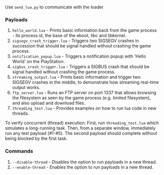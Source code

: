 
Use `send_lua.py` to communicate with the loader

### Payloads

1. `hello_world.lua` - Prints basic information back from the game process - its process id, the base of the eboot, libc and libkernel.
2. `sigsegv_crash_trigger.lua` - Triggers two SIGSEGV crashes in succession that should be signal handled without crashing the game process.
3. `notification_popup.lua` - Triggers a notification popup with 'Hello World' on the PlayStation.
4. `sigbus_crash_trigger.lua` - Triggers a SIGBUS crash that should be signal handled without crashing the game process.
5. `streaming_output.lua` - Prints basic information and trigger two SIGSEGV crashes in the middle, to demonstrate how streaming real-time output works.
6. `ftp_server.lua` - Runs an FTP server on port 1337 that allows browsing the filesystem as seen by the game process (e.g. limited filesystem), and also upload and download files.
7. `threading_test.lua` - Provides examples on how to run lua code in new threads.

To verify concurrent (thread) execution: First, run `threading_test.lua` which simulates a long-running task. Then, from a separate window, immediately run any test payload (#1-#5). The second payload should complete without being blocked by the first task.
 
### Commands

1. `--disable-thread` - Disables the option to run payloads in a new thread.
2. `--enable-thread` - Enables the option to run payloads in a new thread.
